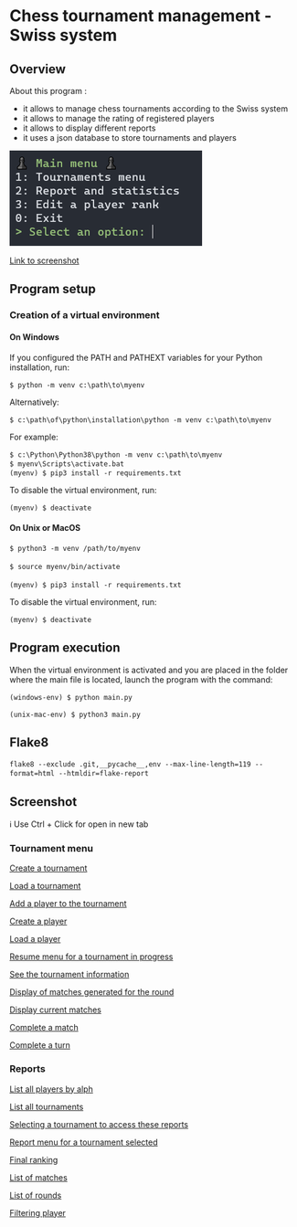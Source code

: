 # Chess tournament management - Swiss system
## Overview
About this program :
- it allows to manage chess tournaments according to the Swiss system
- it allows to manage the rating of registered players 
- it allows to display different reports
- it uses a json database to store tournaments and players

![Screenshot of menu](https://github.com/Prud-homme/image-data-bank/blob/main/projet_4/menu.gif?raw=true)

[Link to screenshot](#screenshot)
## Program setup
### Creation of a virtual environment
#### On Windows
If you configured the PATH and PATHEXT variables for your Python installation, run:
```
$ python -m venv c:\path\to\myenv
```

Alternatively:
```
$ c:\path\of\python\installation\python -m venv c:\path\to\myenv
```
For example: 
```
$ c:\Python\Python38\python -m venv c:\path\to\myenv
$ myenv\Scripts\activate.bat
(myenv) $ pip3 install -r requirements.txt
```

To disable the virtual environment, run:
```
(myenv) $ deactivate
```
#### On Unix or MacOS
```
$ python3 -m venv /path/to/myenv

$ source myenv/bin/activate

(myenv) $ pip3 install -r requirements.txt
```

To disable the virtual environment, run:
```
(myenv) $ deactivate
```

## Program execution
When the virtual environment is activated and you are placed in the folder where the main file is located, launch the program with the command:
```
(windows-env) $ python main.py
```

```
(unix-mac-env) $ python3 main.py
```
## Flake8
```
flake8 --exclude .git,__pycache__,env --max-line-length=119 --format=html --htmldir=flake-report

```
## Screenshot
ℹ️ Use Ctrl + Click for open in new tab
### Tournament menu
[Create a tournament](https://github.com/Prud-homme/image-data-bank/blob/main/projet_4/tournament-menu/create.png?raw=true)

[Load a tournament](https://github.com/Prud-homme/image-data-bank/blob/main/projet_4/tournament-menu/load.png?raw=true)

[Add a player to the tournament](https://github.com/Prud-homme/image-data-bank/blob/main/projet_4/tournament-menu/addplayer.png?raw=true)

[Create a player](https://github.com/Prud-homme/image-data-bank/blob/main/projet_4/tournament-menu/createplayer.png?raw=true)

[Load a player](https://github.com/Prud-homme/image-data-bank/blob/main/projet_4/tournament-menu/loadplayer.png?raw=true)

[Resume menu for a tournament in progress](https://github.com/Prud-homme/image-data-bank/blob/main/projet_4/tournament-menu/tournamentresume.png?raw=true)

[See the tournament information](https://github.com/Prud-homme/image-data-bank/blob/main/projet_4/tournament-menu/tournamentinfo.png?raw=true)

[Display of matches generated for the round](https://github.com/Prud-homme/image-data-bank/blob/main/projet_4/tournament-menu/generation.png?raw=true)

[Display current matches](https://github.com/Prud-homme/image-data-bank/blob/main/projet_4/tournament-menu/displaycurrent.png?raw=true)

[Complete a match](https://github.com/Prud-homme/image-data-bank/blob/main/projet_4/tournament-menu/completematch.png?raw=true)

[Complete a turn](https://github.com/Prud-homme/image-data-bank/blob/main/projet_4/tournament-menu/completeturn.png?raw=true)

### Reports
[List all players by alph](https://github.com/Prud-homme/image-data-bank/blob/main/projet_4/tournament-menu/playeralphabetic.png?raw=true)

[List all tournaments](https://github.com/Prud-homme/image-data-bank/blob/main/projet_4/tournament-menu/listtournaments.png?raw=true)

[Selecting a tournament to access these reports](https://github.com/Prud-homme/image-data-bank/blob/main/projet_4/tournament-menu/abouttournament.png?raw=true)

[Report menu for a tournament selected](https://github.com/Prud-homme/image-data-bank/blob/main/projet_4/tournament-menu/abouttournamentmenu.png?raw=true)

[Final ranking](https://github.com/Prud-homme/image-data-bank/blob/main/projet_4/tournament-menu/abouttournamentfinalranking.png?raw=true)

[List of matches](https://github.com/Prud-homme/image-data-bank/blob/main/projet_4/tournament-menu/abouttournamentmatches.png?raw=true)

[List of rounds](https://github.com/Prud-homme/image-data-bank/blob/main/projet_4/tournament-menu/abouttournamentturn.png?raw=true)

[Filtering player](https://github.com/Prud-homme/image-data-bank/blob/main/projet_4/tournament-menu/filterplayer.png?raw=true)


